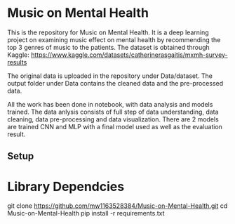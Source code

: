 # Music on Mental Health
 
This is the repository for Music on Mental Health. It is a deep learning project on examining music effect on mental health by recommending the top 3 genres of music to the patients. The dataset is obtained through Kaggle: https://www.kaggle.com/datasets/catherinerasgaitis/mxmh-survey-results

The original data is uploaded in the repository under Data/dataset. The output folder under Data contains the cleaned data and the pre-processed data.

All the work has been done in notebook, with data analysis and models trained. The data anlysis consists of full step of data understanding, data cleaning, data pre-processing and data visualization. There are 2 models are trained CNN and MLP with a final model used as well as the evaluation result.

## Setup
# Library Dependcies
git clone https://github.com/mw1163528384/Music-on-Mental-Health.git
cd Music-on-Mental-Health
pip install -r requirements.txt